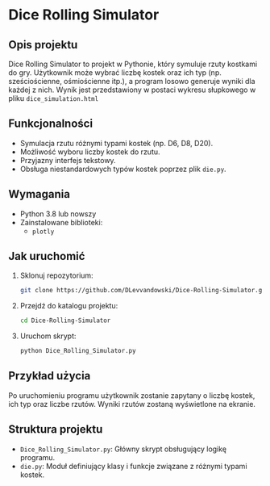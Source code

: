 # Dice Rolling Simulator

## Opis projektu
Dice Rolling Simulator to projekt w Pythonie, który symuluje rzuty kostkami do 
gry. Użytkownik może wybrać liczbę kostek oraz ich typ (np. sześciościenne, 
ośmiościenne itp.), a program losowo generuje wyniki dla każdej z nich. Wynik
jest przedstawiony w postaci wykresu słupkowego w pliku `dice_simulation.html`

## Funkcjonalności
- Symulacja rzutu różnymi typami kostek (np. D6, D8, D20).
- Możliwość wyboru liczby kostek do rzutu.
- Przyjazny interfejs tekstowy.
- Obsługa niestandardowych typów kostek poprzez plik `die.py`.

## Wymagania
- Python 3.8 lub nowszy
- Zainstalowane biblioteki:
    - `plotly`

## Jak uruchomić
1. Sklonuj repozytorium:
    ```bash
    git clone https://github.com/DLevvandowski/Dice-Rolling-Simulator.git
    ```
2. Przejdź do katalogu projektu:
    ```bash
    cd Dice-Rolling-Simulator
    ```
3. Uruchom skrypt:
    ```bash
    python Dice_Rolling_Simulator.py
    ```

## Przykład użycia
Po uruchomieniu programu użytkownik zostanie zapytany o liczbę kostek, ich typ 
oraz liczbe rzutów. Wyniki rzutów zostaną wyświetlone na ekranie.

## Struktura projektu
- `Dice_Rolling_Simulator.py`: Główny skrypt obsługujący logikę programu.
- `die.py`: Moduł definiujący klasy i funkcje związane z różnymi typami kostek.
